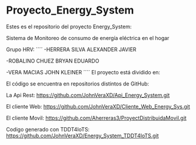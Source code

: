 # Proyecto_Energy_System
Estes es el repositorio del proyecto Energy_System:

Sistema de Monitoreo de consumo de energía eléctrica en el hogar

Grupo HRV:
´´´´
-HERRERA SILVA ALEXANDER JAVIER

-ROBALINO CHUEZ BRYAN EDUARDO

-VERA MACIAS JOHN KLEINER
´´´´
El proyecto está dividido en:

El código se encuentra en repositorios distintos de GitHub:

La Api Rest:
https://github.com/JohnVeraXD/Api_Energy_System.git


El cliente Web:
https://github.com/JohnVeraXD/Cliente_Web_Energy_Sys.git


El cliente Movil:
https://github.com/Aherreras3/ProyectDistribuidaMovil.git

Codigo generado con TDDT4IoTS:
https://github.com/JohnVeraXD/Energy_System_TDDT4IoTS.git
